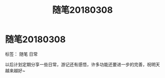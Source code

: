 ﻿---
layout:     post
title:      随笔20180308
category:   blog
description: 博客建起来了，开心

---

# 随笔20180308

标签： 随笔 日常

以后计划定期分享一些日常，游记还有感悟，许多功能还要进一步的完善，祝明天越来越好~